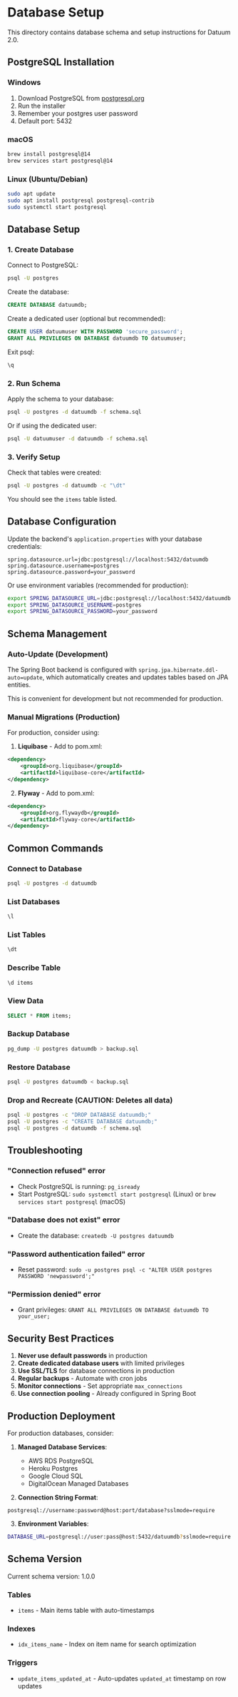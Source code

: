 # Database Setup

This directory contains database schema and setup instructions for Datuum 2.0.

## PostgreSQL Installation

### Windows
1. Download PostgreSQL from [postgresql.org](https://www.postgresql.org/download/windows/)
2. Run the installer
3. Remember your postgres user password
4. Default port: 5432

### macOS
```bash
brew install postgresql@14
brew services start postgresql@14
```

### Linux (Ubuntu/Debian)
```bash
sudo apt update
sudo apt install postgresql postgresql-contrib
sudo systemctl start postgresql
```

## Database Setup

### 1. Create Database

Connect to PostgreSQL:
```bash
psql -U postgres
```

Create the database:
```sql
CREATE DATABASE datuumdb;
```

Create a dedicated user (optional but recommended):
```sql
CREATE USER datuumuser WITH PASSWORD 'secure_password';
GRANT ALL PRIVILEGES ON DATABASE datuumdb TO datuumuser;
```

Exit psql:
```sql
\q
```

### 2. Run Schema

Apply the schema to your database:
```bash
psql -U postgres -d datuumdb -f schema.sql
```

Or if using the dedicated user:
```bash
psql -U datuumuser -d datuumdb -f schema.sql
```

### 3. Verify Setup

Check that tables were created:
```bash
psql -U postgres -d datuumdb -c "\dt"
```

You should see the `items` table listed.

## Database Configuration

Update the backend's `application.properties` with your database credentials:

```properties
spring.datasource.url=jdbc:postgresql://localhost:5432/datuumdb
spring.datasource.username=postgres
spring.datasource.password=your_password
```

Or use environment variables (recommended for production):
```bash
export SPRING_DATASOURCE_URL=jdbc:postgresql://localhost:5432/datuumdb
export SPRING_DATASOURCE_USERNAME=postgres
export SPRING_DATASOURCE_PASSWORD=your_password
```

## Schema Management

### Auto-Update (Development)

The Spring Boot backend is configured with `spring.jpa.hibernate.ddl-auto=update`, which automatically creates and updates tables based on JPA entities.

This is convenient for development but not recommended for production.

### Manual Migrations (Production)

For production, consider using:

1. **Liquibase** - Add to pom.xml:
```xml
<dependency>
    <groupId>org.liquibase</groupId>
    <artifactId>liquibase-core</artifactId>
</dependency>
```

2. **Flyway** - Add to pom.xml:
```xml
<dependency>
    <groupId>org.flywaydb</groupId>
    <artifactId>flyway-core</artifactId>
</dependency>
```

## Common Commands

### Connect to Database
```bash
psql -U postgres -d datuumdb
```

### List Databases
```sql
\l
```

### List Tables
```sql
\dt
```

### Describe Table
```sql
\d items
```

### View Data
```sql
SELECT * FROM items;
```

### Backup Database
```bash
pg_dump -U postgres datuumdb > backup.sql
```

### Restore Database
```bash
psql -U postgres datuumdb < backup.sql
```

### Drop and Recreate (CAUTION: Deletes all data)
```bash
psql -U postgres -c "DROP DATABASE datuumdb;"
psql -U postgres -c "CREATE DATABASE datuumdb;"
psql -U postgres -d datuumdb -f schema.sql
```

## Troubleshooting

### "Connection refused" error
- Check PostgreSQL is running: `pg_isready`
- Start PostgreSQL: `sudo systemctl start postgresql` (Linux) or `brew services start postgresql` (macOS)

### "Database does not exist" error
- Create the database: `createdb -U postgres datuumdb`

### "Password authentication failed" error
- Reset password: `sudo -u postgres psql -c "ALTER USER postgres PASSWORD 'newpassword';"`

### "Permission denied" error
- Grant privileges: `GRANT ALL PRIVILEGES ON DATABASE datuumdb TO your_user;`

## Security Best Practices

1. **Never use default passwords** in production
2. **Create dedicated database users** with limited privileges
3. **Use SSL/TLS** for database connections in production
4. **Regular backups** - Automate with cron jobs
5. **Monitor connections** - Set appropriate `max_connections`
6. **Use connection pooling** - Already configured in Spring Boot

## Production Deployment

For production databases, consider:

1. **Managed Database Services**:
   - AWS RDS PostgreSQL
   - Heroku Postgres
   - Google Cloud SQL
   - DigitalOcean Managed Databases

2. **Connection String Format**:
```
postgresql://username:password@host:port/database?sslmode=require
```

3. **Environment Variables**:
```bash
DATABASE_URL=postgresql://user:pass@host:5432/datuumdb?sslmode=require
```

## Schema Version

Current schema version: 1.0.0

### Tables
- `items` - Main items table with auto-timestamps

### Indexes
- `idx_items_name` - Index on item name for search optimization

### Triggers
- `update_items_updated_at` - Auto-updates `updated_at` timestamp on row updates

